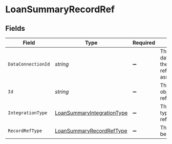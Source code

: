 # LoanSummaryRecordRef


## Fields

| Field                                                                           | Type                                                                            | Required                                                                        | Description                                                                     |
| ------------------------------------------------------------------------------- | ------------------------------------------------------------------------------- | ------------------------------------------------------------------------------- | ------------------------------------------------------------------------------- |
| `DataConnectionId`                                                              | *string*                                                                        | :heavy_minus_sign:                                                              | The dataConnectionId the object being referred to is associated with.           |
| `Id`                                                                            | *string*                                                                        | :heavy_minus_sign:                                                              | The id of the object being referred to.                                         |
| `IntegrationType`                                                               | [LoanSummaryIntegrationType](../../Models/Shared/LoanSummaryIntegrationType.md) | :heavy_minus_sign:                                                              | The integration type begin referred to.                                         |
| `RecordRefType`                                                                 | [LoanSummaryRecordRefType](../../Models/Shared/LoanSummaryRecordRefType.md)     | :heavy_minus_sign:                                                              | The datatype being referred to.                                                 |